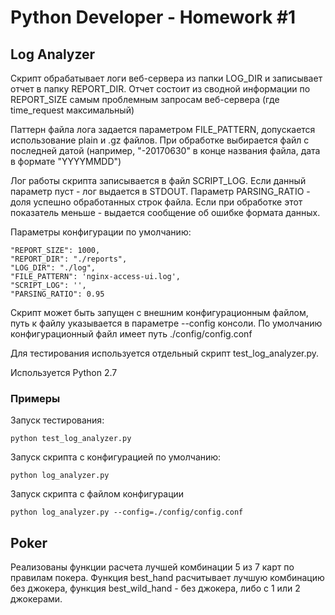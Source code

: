 # Python Developer - Homework #1

## Log Analyzer

Скрипт обрабатывает логи веб-сервера из папки LOG_DIR и записывает отчет в папку REPORT_DIR.
Отчет состоит из сводной информации по REPORT_SIZE самым проблемным запросам веб-сервера (где time_request максимальный)

Паттерн файла лога задается параметром FILE_PATTERN, допускается использование plain и .gz файлов.
При обработке выбирается файл с последней датой (например, "-20170630" в конце названия файла, дата в формате "YYYYMMDD")

Лог работы скрипта записывается в файл SCRIPT_LOG. Если данный параметр пуст - лог выдается в STDOUT.
Параметр PARSING_RATIO - доля успешно обработанных строк файла. Если при обработке этот показатель
меньше - выдается сообщение об ошибке формата данных.

Параметры конфигурации по умолчанию:

    "REPORT_SIZE": 1000,
    "REPORT_DIR": "./reports",
    "LOG_DIR": "./log",
    "FILE_PATTERN": 'nginx-access-ui.log',
    "SCRIPT_LOG": '',
    "PARSING_RATIO": 0.95

Скрипт может быть запущен с внешним конфигурационным файлом, путь к файлу указывается в параметре --config консоли.
По умолчанию конфигурационный файл имеет путь ./config/config.conf

Для тестирования используется отдельный скрипт test_log_analyzer.py.

Используется Python 2.7

### Примеры

Запуск тестирования:

    python test_log_analyzer.py

Запуск скрипта с конфигурацией по умолчанию:

    python log_analyzer.py

Запуск скрипта с файлом конфигурации

    python log_analyzer.py --config=./config/config.conf



## Poker

Реализованы функции расчета лучшей комбинации 5 из 7 карт по правилам покера.
Функция best_hand расчитывает лучшую комбинацию без джокера, функция best_wild_hand - без джокера, либо с 1 или 2 джокерами.